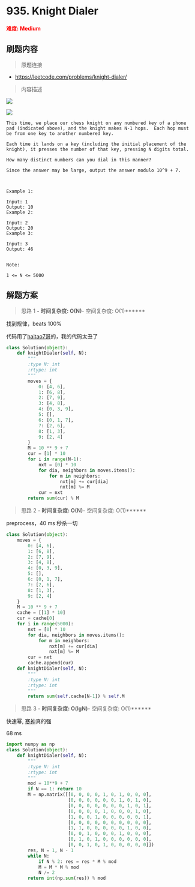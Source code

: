 # 935. Knight Dialer

**<font color=red>难度: Medium</font>**

## 刷题内容

> 原题连接

* https://leetcode.com/problems/knight-dialer/

> 内容描述

![](https://github.com/apachecn/awesome-algorithm/blob/master/images/935/knight.png)

![](https://github.com/apachecn/awesome-algorithm/blob/master/images/935/keypad.png)

```
This time, we place our chess knight on any numbered key of a phone pad (indicated above), and the knight makes N-1 hops.  Each hop must be from one key to another numbered key.

Each time it lands on a key (including the initial placement of the knight), it presses the number of that key, pressing N digits total.

How many distinct numbers can you dial in this manner?

Since the answer may be large, output the answer modulo 10^9 + 7.

 

Example 1:

Input: 1
Output: 10
Example 2:

Input: 2
Output: 20
Example 3:

Input: 3
Output: 46
 

Note:

1 <= N <= 5000
```

## 解题方案

> 思路 1
******- 时间复杂度: O(N)******- 空间复杂度: O(1)******


找到规律，beats 100%

代码用了[haitao7哥](https://leetcode.com/haitao7/)的，我的代码太丑了

```python
class Solution(object):
    def knightDialer(self, N):
        """
        :type N: int
        :rtype: int
        """
        moves = {
            0: [4, 6],
            1: [6, 8],
            2: [7, 9],
            3: [4, 8],
            4: [0, 3, 9],
            5: [],
            6: [0, 1, 7],
            7: [2, 6],
            8: [1, 3],
            9: [2, 4] 
        }
        M = 10 ** 9 + 7
        cur = [1] * 10
        for i in range(N-1):
            nxt = [0] * 10
            for dia, neighbors in moves.items():
                for m in neighbors:
                    nxt[m] += cur[dia]
                    nxt[m] %= M
            cur = nxt
        return sum(cur) % M
```



> 思路 2
******- 时间复杂度: O(N)******- 空间复杂度: O(1)******

preprocess，40 ms 秒杀一切

```python
class Solution(object):
    moves = {
        0: [4, 6],
        1: [6, 8],
        2: [7, 9],
        3: [4, 8],
        4: [0, 3, 9],
        5: [],
        6: [0, 1, 7],
        7: [2, 6],
        8: [1, 3],
        9: [2, 4] 
    }
    M = 10 ** 9 + 7
    cache = [[1] * 10]
    cur = cache[0]
    for i in range(5000):
        nxt = [0] * 10
        for dia, neighbors in moves.items():
            for m in neighbors:
                nxt[m] += cur[dia]
                nxt[m] %= M
        cur = nxt
        cache.append(cur)
    def knightDialer(self, N):
        """
        :type N: int
        :rtype: int
        """
        return sum(self.cache[N-1]) % self.M
```


> 思路 3
******- 时间复杂度: O(lgN)******- 空间复杂度: O(1)******

快速幂, [寒神](https://leetcode.com/problems/knight-dialer/discuss/189252/O(logN))真的强

68 ms

```python
import numpy as np
class Solution(object):
    def knightDialer(self, N):
        """
        :type N: int
        :rtype: int
        """
        mod = 10**9 + 7
        if N == 1: return 10
        M = np.matrix([[0, 0, 0, 0, 1, 0, 1, 0, 0, 0],
                       [0, 0, 0, 0, 0, 0, 1, 0, 1, 0],
                       [0, 0, 0, 0, 0, 0, 0, 1, 0, 1],
                       [0, 0, 0, 0, 1, 0, 0, 0, 1, 0],
                       [1, 0, 0, 1, 0, 0, 0, 0, 0, 1],
                       [0, 0, 0, 0, 0, 0, 0, 0, 0, 0],
                       [1, 1, 0, 0, 0, 0, 0, 1, 0, 0],
                       [0, 0, 1, 0, 0, 0, 1, 0, 0, 0],
                       [0, 1, 0, 1, 0, 0, 0, 0, 0, 0],
                       [0, 0, 1, 0, 1, 0, 0, 0, 0, 0]])
        res, N = 1, N - 1
        while N:
            if N % 2: res = res * M % mod
            M = M * M % mod
            N /= 2
        return int(np.sum(res)) % mod
```


        
        
        
        
        
        
        
        
        
        
        
        
        
        
        
        
        
        
        
        
        
        
        
        
        
        
        
        
        
        
        
        
        
